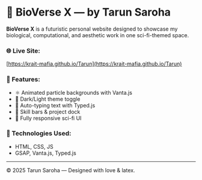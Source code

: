 # 🚀 BioVerse X — by Tarun Saroha

**BioVerse X** is a futuristic personal website designed to showcase my biological, computational, and aesthetic work in one sci-fi-themed space.

### 🌐 Live Site:

[https://krait-mafia.github.io/Tarun](https://krait-mafia.github.io/Tarun)

### 🔬 Features:

- ⚛️ Animated particle backgrounds with Vanta.js
- 🎨 Dark/Light theme toggle
- 🔡 Auto-typing text with Typed.js
- 🧬 Skill bars & project dock
- 🧠 Fully responsive sci-fi UI

### 📁 Technologies Used:

- HTML, CSS, JS
- GSAP, Vanta.js, Typed.js

---

© 2025 Tarun Saroha — Designed with love & latex.
